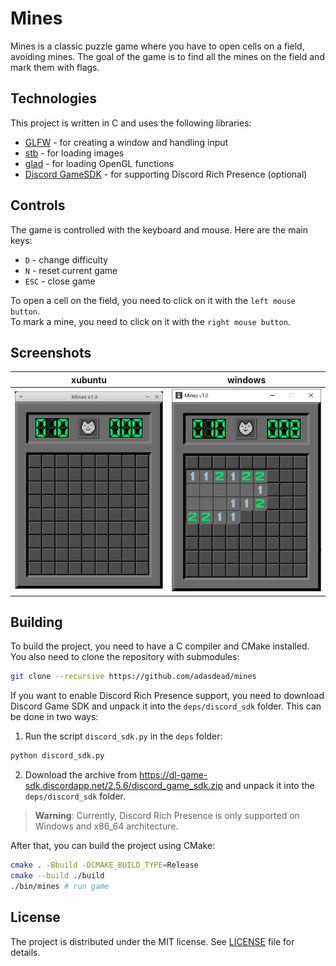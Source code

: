 # Mines

Mines is a classic puzzle game where you have to open cells on a field, avoiding mines. The goal of the game is to find all the mines on the field and mark them with flags.

## Technologies
This project is written in C and uses the following libraries:
- [GLFW](https://www.glfw.org/) - for creating a window and handling input
- [stb](https://github.com/nothings/stb) - for loading images
- [glad](https://glad.dav1d.de/) - for loading OpenGL functions
- [Discord GameSDK](https://discord.com/developers/docs/game-sdk/sdk-starter-guide) - for supporting Discord Rich Presence (optional)

## Controls
The game is controlled with the keyboard and mouse. Here are the main keys:

- `D` - change difficulty
- `N` - reset current game
- `ESC` - close game

To open a cell on the field, you need to click on it with the `left mouse button`. <br>
To mark a mine, you need to click on it with the `right mouse button`.

## Screenshots
|                 xubuntu                 |                 windows                 |
|:---------------------------------------:|:---------------------------------------:|
| ![xubuntu](misc/screenshot_xubuntu.png) | ![windows](misc/screenshot_windows.png) |

## Building
To build the project, you need to have a C compiler and CMake installed. You also need to clone the repository with submodules:
```sh
git clone --recursive https://github.com/adasdead/mines
```
If you want to enable Discord Rich Presence support, you need to download Discord Game SDK and unpack it into the `deps/discord_sdk` folder. This can be done in two ways:
1. Run the script `discord_sdk.py` in the `deps` folder:
```sh
python discord_sdk.py
```
2. Download the archive from https://dl-game-sdk.discordapp.net/2.5.6/discord_game_sdk.zip and unpack it into the `deps/discord_sdk` folder.

> __Warning__: Currently, Discord Rich Presence is only supported on Windows and x86_64 architecture.

After that, you can build the project using CMake:
```sh
cmake . -Bbuild -DCMAKE_BUILD_TYPE=Release
cmake --build ./build
./bin/mines # run game
```

## License
The project is distributed under the MIT license. See [LICENSE](LICENSE) file for details.


